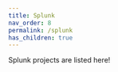 ```yaml
---
title: Splunk
nav_order: 8
permalink: /splunk
has_children: true
---
```


Splunk projects are listed here!